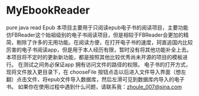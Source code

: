 # MyEbookReader
pure java read Epub
本项目主要用于只阅读epub电子书的阅读项目，主要功能仿FBReader这个始祖级别的电子书阅读项目，但是相较于FBReader会更加的精简，剔除了许多的无用功能。在阅读方便，在打开电子书的速度，珂直追国内比较厉害的电子书阅读app，但是用于本人经历有限，暂时没有将其他功能补全上去。
本项目将不定时的更新新功能，都是按照其他比较优秀尚未开源的项目的模板进行。
在测试之间务必保证app 拥有访问文件的路径的权限。
电子书的打开方式，现将文件放入更目录下，在 chooseFile 按钮点击以后进入文件导入界面（想左翻）点击文件，将epub文件导入数据库，然后左滑可见到数据库内导入的电子书。
如果你在使用过程中遇到什么问题，请联系我：zhoule_007@sina.com

